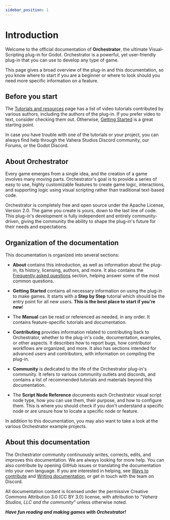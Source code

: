 ```yaml
---
sidebar_position: 1
---
```


# Introduction

Welcome to the official documentation of **Orchestrator**, the ultimate Visual-Scripting plug-in for Godot.
Orchestrator is a powerful, yet user-friendly plug-in that you can use to develop any type of game.

This page gives a broad overview of the plug-in and this documentation, so you know where to start if you are a beginner or where to look should you need more specific information on a feature.

## Before you start

The [Tutorials and resources](../community/tutorials-and-resources) page has a list of video tutorials contributed by various authors, including the authors of the plug-in.
If you prefer video to text, consider checking them out.
Otherwise, [Getting Started](../getting-started/introduction) is a great starting point.

In case you have trouble with one of the tutorials or your project, you can always find help through the Vahera Studios Discord community, our Forums, or the Godot Discord.

## About Orchestrator

Every game emerges from a single idea, and the creation of a game involves many moving parts.
Orchestrator's goal is to provide a series of easy to use, highly customizable features to create game logic, interactions, and supporting logic using visual scripting rather than traditional text-based code.

Orchestrator is completely free and open source under the <ExternalLink href="https://www.apache.org/licenses/LICENSE-2.0">Apache License, Version 2.0</ExternalLink>.
The game you create is yours, down to the last line of code.
This plug-in's development is fully independent and entirely community-driven, giving the community the ability to shape the plug-in's future for their needs and expectations.

## Organization of the documentation

This documentation is organized into several sections:

* **About** contains this introduction, as well as information about the plug-in, its history, licensing, authors, and more.
It also contains the [Frequently asked questions](../about/faq) section, helping answer some of the most common questions.

* **Getting Started** contains all necessary information on using the plug-in to make games.
It starts with a **Step by Step** tutorial which should be the entry point for all new users.
**This is the best place to start if you're new**!

* The **Manual** can be read or referenced as needed, in any order.
It contains feature-specific tutorials and documentation.

* **Contributing** provides information related to contributing back to Orchestrator, whether to the plug-in's code, documentation, examples, or other aspects.
It describes how to report bugs, how contributor workflows are organized, and more.
It also has sections intended for advanced users and contributors, with information on compiling the plug-in.

* **Community** is dedicated to the life of the Orchestrator plug-in's community.
It refers to various community outlets and discords, and contains a list of recommended tutorials and materials beyond this documentation.

* The **Script Node Reference** documents each Orchestrator visual script node type, how you can use them, their purpose, and how to configure them.
This is where you should check if you don't understand a specific node or are unsure how to locate a specific node or feature.

In addition to this documentation, you may also want to take a look at the various <ExternalLink href="https://github.com/Vahera/godot-orchestrator-examples">Orchestrator example projects</ExternalLink>.

## About this documentation

The Orchestrator community continuously writes, corrects, edits, and improves this documentation.
We are always looking for more help.
You can also contribute by opening GitHub issues or translating the documentation into your own language.
If you are interested in helping, see [Ways to contribute](../contributing/ways-to-contribute) and [Writing documentation](../contributing/writing-documentation), or get in touch with the team on <ExternalLink href="https://discord.gg/J3UWtzWSkT">Discord</ExternalLink>.

All documentation content is licensed under the permissive Creative Commons Attribution 3.0 (<ExternalLink href="https://creativecommons.org/licenses/by/3.0/">CC BY 3.0</ExternalLink>) license, with attribution to *"Vahera Studios, LLC and the community"* unless otherwise noted.

***Have fun reading and making games with Orchestrator!***


